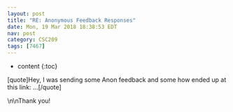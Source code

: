 ```yaml
---
layout: post
title: "RE: Anonymous Feedback Responses"
date: Mon, 19 Mar 2018 18:38:53 EDT
nav: post
category: CSC209
tags: [7467]
---
```


* content
{:toc}

[quote]Hey, I was sending some Anon feedback and some how ended up at this link: ...[/quote]
<!-- more -->
<p>\n\nThank you!</p>
